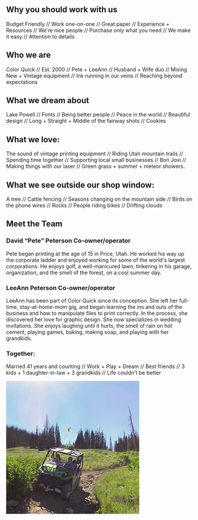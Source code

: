 ## Why you should work with us
Budget Friendly // Work one-on-one // Great paper // Experience + Resources // We're nice people // Purchase only what you need // We make it easy // Attention to details

## Who we are
Color Quick // Est. 2000 // Pete + LeeAnn // Husband + Wife duo // Mixing New + Vintage equipment // Ink running in our veins // Reaching beyond expectations

## What we dream about
Lake Powell // Fonts // Being better people // Peace in the world // Beautiful design // Long + Straight + Middle of the fairway shots // Cookies

## What we love:
The sound of vintage printing equipment // Riding Utah mountain trails // Spending time together // Supporting local small businesses // Bon Jovi // Making things with our laser // Green grass + summer + meteor showers.

## What we see outside our shop window:
A tree // Cattle fencing // Seasons changing on the mountain side // Birds on the phone wires // Rocks // People riding bikes // Drifting clouds

## Meet the Team

### David “Pete” Peterson Co-owner/operator
Pete began printing at the age of 15 in Price, Utah. He worked his way up the corporate ladder and enjoyed working for some of the world's largest corporations. He enjoys golf, a well-manicured lawn, tinkering in his garage, organization, and the smell of the forest, on a cool summer day.

### LeeAnn Peterson Co-owner/operator
LeeAnn has been part of Color Quick since its conception. She left her full-time, stay-at-home-mom gig, and began learning the ins and outs of the business and how to manipulate files to print correctly. In the process, she discovered her love for graphic design. She now specializes in wedding invitations. She enjoys laughing until it hurts, the smell of rain on hot cement, playing games, baking, making soap, and playing with her grandkids.

### Together:
Married 41 years and counting // Work + Play + Dream // Best friends // 3 kids + 1 daughter-in-law + 3 grandkids // Life couldn't be better

![Us riding in side by side one mountain trail](/images/Us-in-Rex.jpg)
